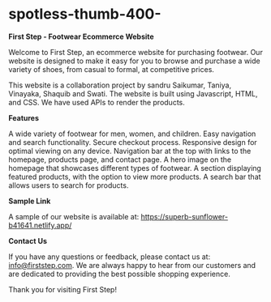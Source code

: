 # spotless-thumb-400-

**First Step - Footwear Ecommerce Website**

Welcome to First Step, an ecommerce website for purchasing footwear. Our website is designed to make it easy for you to browse and purchase a wide variety of shoes, from casual to formal, at competitive prices.

This website is a collaboration project by sandru Saikumar, Taniya, Vinayaka, Shaquib and Swati. The website is built using Javascript, HTML, and CSS. We have used APIs to render the products.

**Features**

A wide variety of footwear for men, women, and children.
Easy navigation and search functionality.
Secure checkout process.
Responsive design for optimal viewing on any device.
Navigation bar at the top with links to the homepage, products page, and contact page.
A hero image on the homepage that showcases different types of footwear.
A section displaying featured products, with the option to view more products.
A search bar that allows users to search for products.

**Sample Link**

A sample of our website is available at: https://superb-sunflower-b41641.netlify.app/

**Contact Us**

If you have any questions or feedback, please contact us at: info@firststep.com. We are always happy to hear from our customers and are dedicated to providing the best possible shopping experience.

Thank you for visiting First Step!
